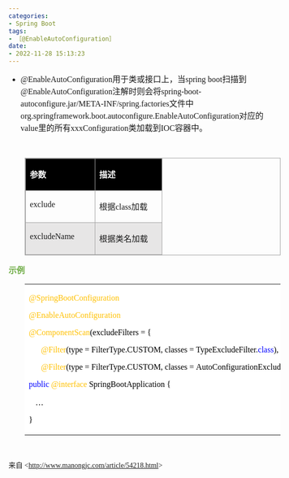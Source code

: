 ```yaml
---
categories:
- Spring Boot
tags:
- ［@EnableAutoConfiguration］
date:
- 2022-11-28 15:13:23
---
```


<ul style="list-style-type:disc">
    <li><span style="font-size:12.0pt"><span
                style="font-family:&quot;Comic Sans MS&quot;">@EnableAutoConfiguration</span></span><span
            style="font-size:12.0pt"><span
                style="font-family:&quot;Microsoft YaHei UI&quot;">用于类或接口上，当</span></span><span
            style="font-size:12.0pt"><span style="font-family:&quot;Comic Sans MS&quot;">spring boot</span></span><span
            style="font-size:12.0pt"><span style="font-family:&quot;Microsoft YaHei UI&quot;">扫描到</span></span><span
            style="font-size:12.0pt"><span
                style="font-family:&quot;Comic Sans MS&quot;">@EnableAutoConfiguration</span></span><span
            style="font-size:12.0pt"><span style="font-family:&quot;Microsoft YaHei UI&quot;">注解时则会将</span></span><span
            style="font-size:12.0pt"><span
                style="font-family:&quot;Comic Sans MS&quot;">spring-boot-autoconfigure.jar/META-INF/spring.factories</span></span><span
            style="font-size:12.0pt"><span style="font-family:&quot;Microsoft YaHei UI&quot;">文件中</span></span><span
            style="font-size:12.0pt"><span
                style="font-family:&quot;Comic Sans MS&quot;">org.springframework.boot.autoconfigure.EnableAutoConfiguration</span></span><span
            style="font-size:12.0pt"><span style="font-family:&quot;Microsoft YaHei UI&quot;">对应的</span></span><span
            style="font-size:12.0pt"><span style="font-family:&quot;Comic Sans MS&quot;">value</span></span><span
            style="font-size:12.0pt"><span style="font-family:&quot;Microsoft YaHei UI&quot;">里的所有</span></span><span
            style="font-size:12.0pt"><span
                style="font-family:&quot;Comic Sans MS&quot;">xxxConfiguration</span></span><span
            style="font-size:12.0pt"><span style="font-family:&quot;Microsoft YaHei UI&quot;">类加载到</span></span><span
            style="font-size:12.0pt"><span style="font-family:&quot;Comic Sans MS&quot;">IOC</span></span><span
            style="font-size:12.0pt"><span style="font-family:&quot;Microsoft YaHei UI&quot;">容器中。</span></span></li>
</ul>
<p><span style="font-size:12.0pt"><span style="font-family:&quot;Microsoft YaHei UI&quot;">&nbsp;</span></span></p>
<table summary="" cellspacing="0"
    style="border-collapse:collapse; border-color:#a3a3a3; border-style:solid; border-width:1px; margin-left:32px"
    class=" cke_show_border">
    <tbody>
        <tr>
            <td
                style="background-color:black; border-bottom:1px solid #a3a3a3; border-left:1px solid #a3a3a3; border-right:1px solid #a3a3a3; border-top:1px solid #a3a3a3; vertical-align:top; width:1.2291in">
                <p><span style="font-size:12.0pt"><span style="font-family:&quot;Microsoft YaHei UI&quot;"><span
                                style="color:white"><strong>参数</strong></span></span></span></p>
            </td>
            <td
                style="background-color:black; border-bottom:1px solid #a3a3a3; border-left:1px solid #a3a3a3; border-right:1px solid #a3a3a3; border-top:1px solid #a3a3a3; vertical-align:top; width:1.1263in">
                <p><span style="font-size:12.0pt"><span style="font-family:&quot;Microsoft YaHei UI&quot;"><span
                                style="color:white"><strong>描述</strong></span></span></span></p>
            </td>
        </tr>
        <tr>
            <td
                style="border-bottom:1px solid #a3a3a3; border-left:1px solid #a3a3a3; border-right:1px solid #a3a3a3; border-top:1px solid #a3a3a3; vertical-align:top; width:1.2291in">
                <p><span style="font-size:12.0pt"><span
                            style="font-family:&quot;Comic Sans MS&quot;">exclude</span></span></p>
            </td>
            <td
                style="border-bottom:1px solid #a3a3a3; border-left:1px solid #a3a3a3; border-right:1px solid #a3a3a3; border-top:1px solid #a3a3a3; vertical-align:top; width:1.1958in">
                <p><span style="font-size:12.0pt"><span
                            style="font-family:&quot;Microsoft YaHei UI&quot;">根据</span><span
                            style="font-family:&quot;Comic Sans MS&quot;">class</span><span
                            style="font-family:&quot;Microsoft YaHei UI&quot;">加载</span></span></p>
            </td>
        </tr>
        <tr>
            <td
                style="background-color:#e7e6e6; border-bottom:1px solid #a3a3a3; border-left:1px solid #a3a3a3; border-right:1px solid #a3a3a3; border-top:1px solid #a3a3a3; vertical-align:top; width:1.2486in">
                <p><span style="font-size:12.0pt"><span
                            style="font-family:&quot;Comic Sans MS&quot;">excludeName</span></span></p>
            </td>
            <td
                style="background-color:#e7e6e6; border-bottom:1px solid #a3a3a3; border-left:1px solid #a3a3a3; border-right:1px solid #a3a3a3; border-top:1px solid #a3a3a3; vertical-align:top; width:1.1305in">
                <p><span style="font-size:12.0pt"><span
                            style="font-family:&quot;Microsoft YaHei UI&quot;">根据类名加载</span></span></p>
            </td>
        </tr>
    </tbody>
</table>
<p><span style="font-size:12.0pt"><span style="font-family:&quot;Microsoft YaHei UI&quot;"><span
                style="color:#70ad47"><strong>示例</strong></span></span></span></p>
<table summary="" cellspacing="0"
    style="border-collapse:collapse; border-color:#a3a3a3; border-style:solid; border-width:0px; margin-left:32px"
    class=" cke_show_border">
    <tbody>
        <tr>
            <td
                style="background-color:white; border-bottom:0px; border-left:0px; border-right:0px; border-top:0px; vertical-align:top; width:7.2805in">
                <p><span style="font-size:12.0pt"><span style="font-family:&quot;Comic Sans MS&quot;"><span
                                style="color:#ffc000">@SpringBootConfiguration</span></span></span></p>
                <p><span style="font-size:12.0pt"><span style="font-family:&quot;Comic Sans MS&quot;"><span
                                style="color:#ffc000">@EnableAutoConfiguration</span></span></span></p>
                <p><span style="font-size:12.0pt"><span style="font-family:&quot;Comic Sans MS&quot;"><span
                                style="color:#ffc000">@ComponentScan</span><span
                                style="color:black">(excludeFilters&nbsp;=&nbsp;{</span></span></span></p>
                <p><span style="font-size:12.0pt"><span
                            style="font-family:&quot;Comic Sans MS&quot;">&nbsp;&nbsp;&nbsp;&nbsp;&nbsp;&nbsp;<span
                                style="color:#ffc000">@Filter</span><span
                                style="color:black">(type&nbsp;=&nbsp;FilterType.CUSTOM,&nbsp;classes&nbsp;=&nbsp;TypeExcludeFilter.</span><span
                                style="color:blue">class</span><span style="color:black">),</span></span></span></p>
                <p><span style="font-size:12.0pt"><span
                            style="font-family:&quot;Comic Sans MS&quot;">&nbsp;&nbsp;&nbsp;&nbsp;&nbsp;&nbsp;<span
                                style="color:#ffc000">@Filter</span><span
                                style="color:black">(type&nbsp;=&nbsp;FilterType.CUSTOM,&nbsp;classes&nbsp;=&nbsp;AutoConfigurationExcludeFilter.</span><span
                                style="color:blue">class</span><span style="color:black">)&nbsp;})</span></span></span>
                </p>
                <p><span style="font-size:12.0pt"><span style="font-family:&quot;Comic Sans MS&quot;"><span
                                style="color:blue">public</span>&nbsp;<span style="color:#ffc000">@interface</span><span
                                style="color:black">&nbsp;SpringBootApplication&nbsp;{</span></span></span></p>
                <p><span style="font-size:12.0pt"><span style="color:black">&nbsp;&nbsp; <span
                                style="font-family:&quot;Comic Sans MS&quot;">…</span></span></span></p>
                <p><span style="font-size:12.0pt"><span style="font-family:&quot;Comic Sans MS&quot;"><span
                                style="color:black">}</span></span></span></p>
            </td>
        </tr>
    </tbody>
</table>
<p><span style="font-size:12.0pt"><span style="font-family:&quot;Microsoft YaHei UI&quot;"><span
                style="color:#70ad47">&nbsp;</span></span></span></p>
<p><span style="font-family:&quot;Microsoft YaHei UI&quot;">来自</span><span
        style="font-family:&quot;Comic Sans MS&quot;"> &lt;</span><a
        data-cke-saved-href="http://www.manongjc.com/article/54218.html"
        href="http://www.manongjc.com/article/54218.html"><span
            style="font-family:&quot;Comic Sans MS&quot;">http://www.manongjc.com/article/54218.html</span></a><span
        style="font-family:&quot;Comic Sans MS&quot;">&gt; </span>​​​​​​​</p>